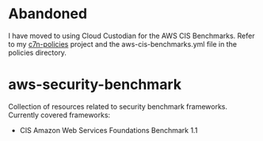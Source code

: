 # Abandoned

I have moved to using Cloud Custodian for the AWS CIS Benchmarks. Refer to my [c7n-policies](https://github.com/jimrazmus/c7n-policies) project and the aws-cis-benchmarks.yml file in the policies directory.

# aws-security-benchmark
Collection of resources related to security benchmark frameworks.
Currently covered frameworks:
- CIS Amazon Web Services Foundations Benchmark 1.1
